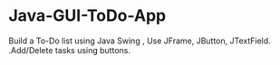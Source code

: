 # Java-GUI-ToDo-App
Build a To-Do list using Java Swing , Use JFrame, JButton, JTextField. .Add/Delete tasks using buttons.
